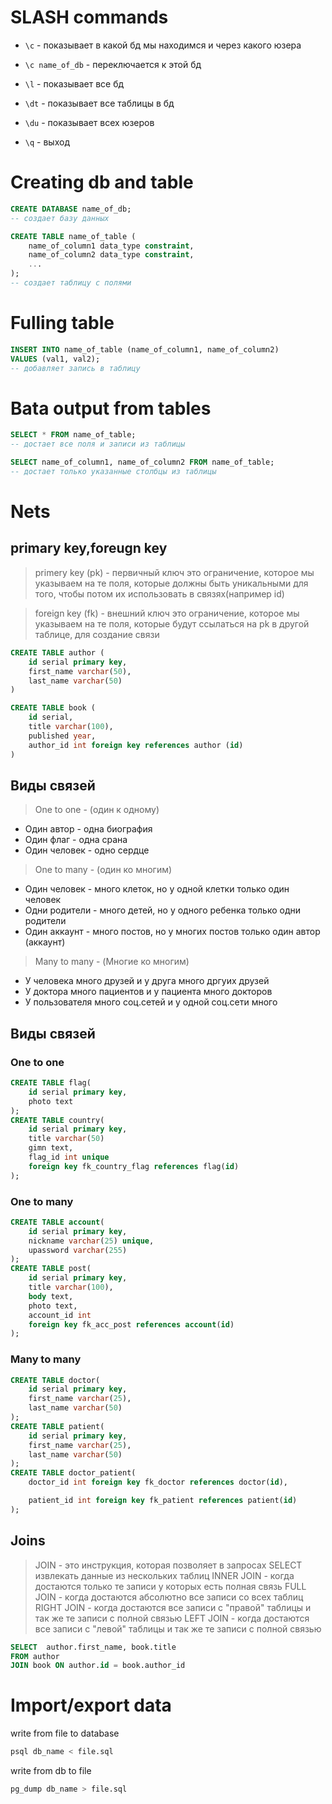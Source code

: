 # SLASH commands
* `\с` - показывает в какой бд мы находимся и через какого юзера

* `\с name_of_db` - переключается к этой бд

* `\l` - показывает все бд

* `\dt` - показывает все таблицы в бд

* `\du` - показывает всех юзеров

* `\q` - выход

# Creating db and table
```sql
CREATE DATABASE name_of_db; 
-- создает базу данных
```

```sql
CREATE TABLE name_of_table (
    name_of_column1 data_type constraint,
    name_of_column2 data_type constraint,
    ...
); 
-- создает таблицу с полями
```
# Fulling table
```sql
INSERT INTO name_of_table (name_of_column1, name_of_column2) 
VALUES (val1, val2);
-- добавляет запись в таблицу
```
# Вata output from tables
```sql
SELECT * FROM name_of_table; 
-- достает все поля и записи из таблицы

SELECT name_of_column1, name_of_column2 FROM name_of_table; 
-- достает только указанные столбцы из таблицы
```
# Nets
## primary key,foreugn key
> primery key (pk) - первичный ключ
> это ограничение, которое мы указываем на те поля, 
которые должны быть уникальными для того, чтобы потом их использовать в связях(например id)

> foreign key (fk) - внешний ключ 
> это ограничение, которое мы указываем на те поля,
которые будут ссылаться на pk в другой таблице, для создание связи

```sql
CREATE TABLE author (
    id serial primary key,
    first_name varchar(50),
    last_name varchar(50)
)

CREATE TABLE book (
    id serial,
    title varchar(100),
    published year,
    author_id int foreign key references author (id)
)
```
## Виды связей
> One to one - (один к одному) 
* Один автор - одна биография 
* Один флаг - одна срана
* Один человек - одно сердце


> One to many - (один ко многим)
* Один  человек - много клеток, но у одной клетки только один человек
* Одни родители - много детей, но у одного ребенка только одни родители
* Один аккаунт - много постов, но у многих постов только один автор (аккаунт)

> Many to many - (Многие ко многим)
* У человека много друзей и у друга много дргуих друзей
* У доктора много пациентов и у пациента много докторов
* У пользователя много соц.сетей и у одной соц.сети много

## Виды связей
### One to one 
```sql
CREATE TABLE flag(
    id serial primary key,
    photo text
);
CREATE TABLE country(
    id serial primary key,
    title varchar(50)
    gimn text,
    flag_id int unique 
    foreign key fk_country_flag references flag(id)
);
```
### One to many
```sql
CREATE TABLE account(
    id serial primary key,
    nickname varchar(25) unique,
    upassword varchar(255)
);
CREATE TABLE post(
    id serial primary key,
    title varchar(100),
    body text,
    photo text,
    account_id int 
    foreign key fk_acc_post references account(id)
);
```
### Many to many
```sql
CREATE TABLE doctor(
    id serial primary key,
    first_name varchar(25),
    last_name varchar(50)
);
CREATE TABLE patient(
    id serial primary key,
    first_name varchar(25),
    last_name varchar(50)
);
CREATE TABLE doctor_patient(
    doctor_id int foreign key fk_doctor references doctor(id),

    patient_id int foreign key fk_patient references patient(id)
);
```


## Joins
> JOIN - это инструкция, которая позволяет в запросах SELECT извлекать данные из 
нескольких таблиц
> INNER JOIN - когда достаются только те записи у которых есть полная связь
> FULL JOIN -  когда достаются абсолютно все записи со всех таблиц
> RIGHT JOIN - когда достаются все записи с "правой" таблицы и так же те записи с полной связью
> LEFT JOIN - когда достаются все записи с "левой" таблицы и так же те записи с полной связью

```sql
SELECT  author.first_name, book.title
FROM author 
JOIN book ON author.id = book.author_id
```
# Import/export data
write from file to database
```bash
psql db_name < file.sql
```
write from db to file
```bash
pg_dump db_name > file.sql
```